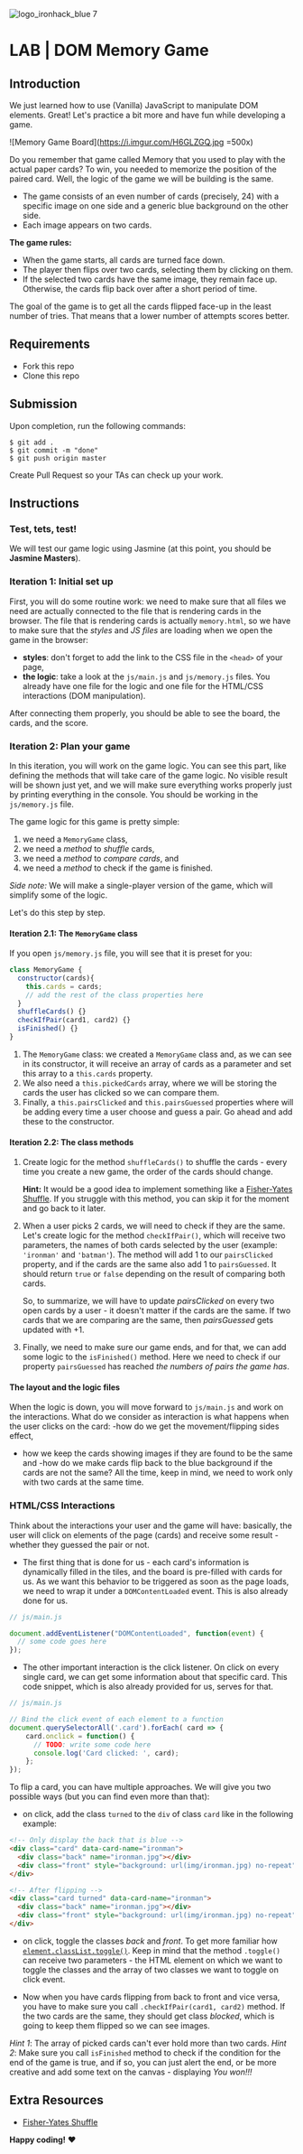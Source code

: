 ![logo_ironhack_blue 7](https://user-images.githubusercontent.com/23629340/40541063-a07a0a8a-601a-11e8-91b5-2f13e4e6b441.png)

# LAB | DOM Memory Game


## Introduction

We just learned how to use (Vanilla) JavaScript to manipulate DOM elements. Great! Let's practice a bit more and have fun while developing a game.

![Memory Game Board](https://i.imgur.com/H6GLZGQ.jpg =500x)

Do you remember that game called Memory that you used to play with the actual paper cards? To win, you needed to memorize the position of the paired card. Well, the logic of the game we will be building is the same.

- The game consists of an even number of cards (precisely, 24) with a specific image on one side and a generic blue background on the other side. 
- Each image appears on two cards.

__The game rules:__

- When the game starts, all cards are turned face down.
- The player then flips over two cards, selecting them by clicking on them. 
- If the selected two cards have the same image, they remain face up. Otherwise, the cards flip back over after a short period of time.

The goal of the game is to get all the cards flipped face-up in the least number of tries. That means that a lower number of attempts scores better.

## Requirements

- Fork this repo
- Clone this repo

## Submission

Upon completion, run the following commands:
```
$ git add .
$ git commit -m "done"
$ git push origin master
```
Create Pull Request so your TAs can check up your work.


## Instructions

### Test, tets, test!

We will test our game logic using Jasmine (at this point, you should be __Jasmine Masters__).

### Iteration 1: Initial set up

First, you will do some routine work: we need to make sure that all files we need are actually connected to the file that is rendering cards in the browser.
The file that is rendering cards is actually `memory.html`, so we have to make sure that the _styles_ and _JS files_ are loading when we open the game in the browser:

- __styles__: don't forget to add the link to the CSS file in the `<head>` of your page,
- __the logic__: take a look at the `js/main.js` and `js/memory.js` files. You already have one file for the logic and one file for the HTML/CSS interactions (DOM manipulation).

After connecting them properly, you should be able to see the board, the cards, and the score.

### Iteration 2: Plan your game

In this iteration, you will work on the game logic. You can see this part, like defining the methods that will take care of the game logic. No visible result will be shown just yet, and we will make sure everything works properly just by printing everything in the console. 
You should be working in the `js/memory.js` file.

The game logic for this game is pretty simple:
1. we need a `MemoryGame` class, 
2. we need a _method_ to _shuffle_ cards,
3. we need a _method_ to _compare cards_, and
3. we need a _method_ to check if the game is finished.

_Side note:_ We will make a single-player version of the game, which will simplify some of the logic.

Let's do this step by step.

#### Iteration 2.1: The `MemoryGame` class

If you open `js/memory.js` file, you will see that it is preset for you:

```js
class MemoryGame {
  constructor(cards){
    this.cards = cards;
    // add the rest of the class properties here
  }
  shuffleCards() {}
  checkIfPair(card1, card2) {}
  isFinished() {}
}
```

1. The `MemoryGame` class: we created a `MemoryGame` class and, as we can see in its constructor, it will receive an array of cards as a parameter and set this array to a `this.cards` property. 
2. We also need a `this.pickedCards` array, where we will be storing the cards the user has clicked so we can compare them. 
3. Finally, a `this.pairsClicked` and `this.pairsGuessed` properties where will be adding every time a user choose and guess a pair. Go ahead and add these to the constructor.

#### Iteration 2.2: The class methods

1. Create logic for the method `shuffleCards()` to shuffle the cards - every time you create a new game, the order of the cards should change. 

    __Hint:__ It would be a good idea to implement something like a [Fisher-Yates Shuffle](https://en.wikipedia.org/wiki/Fisher%E2%80%93Yates_shuffle). If you struggle with this method, you can skip it for the moment and go back to it later.

2. When a user picks 2 cards, we will need to check if they are the same. Let's create logic for the method `checkIfPair()`, which will receive two parameters, the names of both cards selected by the user (example: `'ironman'` and `'batman'`). The method will add 1 to our `pairsClicked` property, and if the cards are the same also add 1 to `pairsGuessed`. It should return `true` or `false` depending on the result of comparing both cards.

    So, to summarize, we will have to update _pairsClicked_ on every two open cards by a user - it doesn't matter if the cards are the same. If two cards that we are comparing are the same, then _pairsGuessed_ gets updated with +1.

3. Finally, we need to make sure our game ends, and for that, we can add some logic to the `isFinished()` method. Here we need to check if our property `pairsGuessed` has reached _the numbers of pairs the game has_.


#### The layout and the logic files

When the logic is down, you will move forward to `js/main.js` and work on the interactions. What do we consider as interaction is what happens when the user clicks on the card: 
 -how do we get the movement/flipping sides effect, 
- how we keep the cards showing images if they are found to be the same and 
 -how do we make cards flip back to the blue background if the cards are not the same? All the time, keep in mind, we need to work only with two cards at the same time.


### HTML/CSS Interactions

Think about the interactions your user and the game will have: basically, the user will click on elements of the page (cards) and receive some result - whether they guessed the pair or not.

- The first thing that is done for us - each card's information is dynamically filled in the tiles, and the board is pre-filled with cards for us. As we want this behavior to be triggered as soon as the page loads, we need to wrap it under a `DOMContentLoaded` event. This is also already done for us.

```javascript
// js/main.js

document.addEventListener("DOMContentLoaded", function(event) { 
  // some code goes here
});
```

- The other important interaction is the click listener. On click on every single card, we can get some information about that specific card. This code snippet, which is also already provided for us, serves for that.

```javascript
// js/main.js

// Bind the click event of each element to a function
document.querySelectorAll('.card').forEach( card => {
    card.onclick = function() {
      // TODO: write some code here
      console.log('Card clicked: ', card);
    };
});
```

To flip a card, you can have multiple approaches. We will give you two possible ways (but you can find even more than that):
- on click, add the class `turned` to the `div` of class `card` like in the following example:

```html
<!-- Only display the back that is blue -->
<div class="card" data-card-name="ironman">
  <div class="back" name="ironman.jpg"></div>
  <div class="front" style="background: url(img/ironman.jpg) no-repeat"></div>
</div>

<!-- After flipping -->
<div class="card turned" data-card-name="ironman">
  <div class="back" name="ironman.jpg"></div>
  <div class="front" style="background: url(img/ironman.jpg) no-repeat"></div>
</div>
```

- on click, toggle the classes _back_ and _front_. To get more familiar how [`element.classList.toggle()`](https://developer.mozilla.org/en-US/docs/Web/API/Element/classList). Keep in mind that the method `.toggle()` can receive two parameters - the HTML element on which we want to toggle the classes and the array of two classes we want to toggle on click event.

- Now when you have cards flipping from back to front and vice versa, you have to make sure you call `.checkIfPair(card1, card2)` method. If the two cards are the same, they should get class _blocked_, which is going to keep them flipped so we can see images.

_Hint 1_: The array of picked cards can't ever hold more than two cards.
_Hint 2_: Make sure you call `isFinished` method to check if the condition for the end of the game is true, and if so, you can just alert the end, or be more creative and add some text on the canvas - displaying _You won!!!_
## Extra Resources

- [Fisher-Yates Shuffle](https://bost.ocks.org/mike/shuffle/)

**Happy coding!** :heart: 

